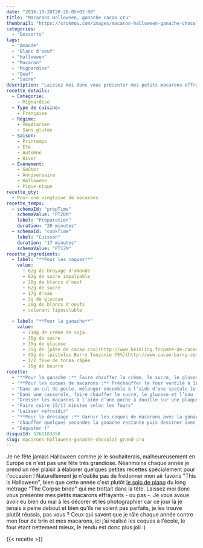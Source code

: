 ```yaml
---
date: "2016-10-28T20:28:05+02:00"
title: "Macarons Halloween, ganache cacao cru"
thumbnail: "https://crokmou.com/images/macaron-halloween-ganache-chocolat-grand-cru-crokmou-blog-culinaire-belge.jpg"
categories:
  - "Desserts"
tags:
  - "Amande"
  - "Blanc d'oeuf"
  - "Halloween"
  - "Macaron"
  - "Mignardise"
  - "Oeuf"
  - "Sucre"
description: "Laissez moi donc vous présenter mes petits macarons effrayants... Je vous avoue avoir eu bien du mal à les décorer et les photographier..."
recette_details:
  - Catégorie:
    - Mignardise
  - Type de cuisine:
    - Française
  - Régime:
    - Végétarien
    - Sans gluten
  - Saison:
    - Printemps
    - Été
    - Automne
    - Hiver
  - Évènement:
    - Goûter
    - Anniversaire
    - Halloween
    - Pique-nique
recette_qty:
  - Pour une vingtaine de macarons
recette_temps:
  - schemaId: "prepTime"
    schemaValue: "PT20M"
    label: "Préparation"
    duration: "20 minutes"
  - schemaId: "cookTime"
    label: "Cuisson"
    duration: "17 minutes"
    schemaValue: "PT17M"
recette_ingredients:
  - label: "**Pour les coques**"
    value:
      - 62g de broyage d'amande
      - 62g de sucre impalpable
      - 20g de blancs d'oeuf
      - 62g de sucre
      - 17g d'eau
      - 3g de glucose
      - 20g de blancs d'oeufs
      - colorant liposoluble

  - label: "**Pour la ganache**"
    value:
      - 110g de crème de soja
      - 35g de sucre
      - 35g de glucose
      - 35g de [pâte de cacao cru](http://www.keimling.fr/pate-de-cacao-cru.html) (Keimling)
      - 45g de [pistoles Barry Tanzanie 75%](http://www.cacao-barry.com/fr-FR/chocolat-couverture-cacao/chd-q75taz/tanzanie?switch=Y)
      - 1/2 fève de tonka râpée
      - 35g de beurre
recette:
  - "**Pour la ganache :** Faire chauffer la crème, le sucre, le glucose. Dès les premiers bouillons, retirer du feu et ajouter le chocolat, mélanger délicatement à l’aide d’une spatule. Une fois le chocolat bien incorporé, ajouter le beurre et mélanger de nouveau mais doucement, la préparation doit être lisse. Laisser refroidir à l’air libre 2/3h"
  - "**Pour les coques de macarons :** Préchauffer le four ventilé à 160°C"
  - "Dans un cul de poule, mélanger ensemble à l’aide d’une spatule le broyage, le sucre impalpable, les 20g de blancs d’oeufs et le colorant."
  - "Dans une casserole, faire chauffer le sucre, le glucose et l’eau jusqu’à 119°C. Lorsque le sirop arrive à 115°C, commencer à battre les 20g de blancs restant en neige, une fois le sirop à température exacte, verser sur les blancs et continuer de battre jusqu’à refroidissement de l’appareil. Mélanger ensuite délicatement (macaronner) les blancs d’oeufs en neige avec les blancs/broyage/sucre. L’appareil ne doit être ni trop épais, ni trop liquide (bien que dans le cas suivant il semble un peu épais, pour le dressage c’est top)"
  - "Dresser les macarons à l’aide d’une poche à douille sur une plaque recouverte de papier sulfurisé (espacer suffisamment bien les coques). Tapoter légèrement la plaque en fin de dressage afin de lisser les macarons, laisser reposer 30 minutes à l’air libre (c’est ce que l’on appelle le croûtage)"
  - "Faire cuire 15/17 minutes selon les fours"
  - "Laisser refroidir"
  - "**Pour le dressage :** Garnir les coques de macarons avec la ganache"
  - "Chauffer quelques secondes la ganache restante puis dessiner avec celle-ci sur le dessus des coques de macarons."
  - "Déguster !"
disqusId: 5261183358
slug: macarons-halloween-ganache-chocolat-grand-cru
---
```


Je ne fête jamais Halloween comme je le souhaiterais, malheureusement en Europe ce n'est pas une fête très grandiose. Néanmoins chaque année je prend un réel plaisir à élaborer quelques petites recettes spécialement pour l'occasion ! Naturellement je n'oublie pas de fredonner mon air favoris "This is Halloween", bien que cette année c'est plutôt [le solo de piano](https://www.youtube.com/watch?v=kUfRtS1Swf4) du long métrage "The Corpse bride" qui me trottait dans la tête. Laissez moi donc vous présenter mes petits macarons effrayants - ou pas -. Je vous avoue avoir eu bien du mal à les décorer et les photographier car ce jour là je tenais à peine debout et bien qu'ils ne soient pas parfaits, je les trouve plutôt réussis, pas vous ? Ceux qui savent que je râle chaque année contre mon four de brin et mes macarons, ici j’ai réalisé les coques à l'école, le four étant nettement mieux, le rendu est donc plus joli :)

{{< recette >}}
